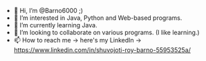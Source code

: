 - 👋 Hi, I’m @Barno6000 ;)
- 👀 I’m interested in Java, Python and Web-based programs.
- 🌱 I’m currently learning Java.
- 💞️ I’m looking to collaborate on various programs. (I like learning.)
- 📫 How to reach me -> here's my LinkedIn -> https://www.linkedin.com/in/shuvojoti-roy-barno-55953525a/

<!---
Barno6000/Barno6000 is a ✨ special ✨ repository because its `README.md` (this file) appears on your GitHub profile.
You can click the Preview link to take a look at your changes.
--->
